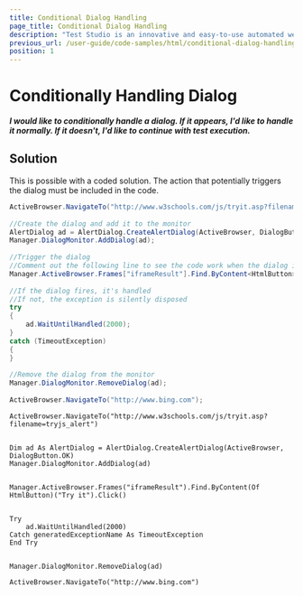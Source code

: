 ```yaml
---
title: Conditional Dialog Handling
page_title: Conditional Dialog Handling
description: "Test Studio is an innovative and easy-to-use automated web, WPF and load testing solution. Test Studio tests support essential technologies like ASP.NET AJAX, Silverlight, PHP and MVC. HTML5, Testing framework, functional testing, performance testing, load testing, exploratory testing, manual testing."
previous_url: /user-guide/code-samples/html/conditional-dialog-handling.aspx, /user-guide/code-samples/html/conditional-dialog-handling
position: 1
---
```

# Conditionally Handling Dialog

***I would like to conditionally handle a dialog. If it appears, I'd like to handle it normally. If it doesn't, I'd like to continue with test execution.***

## Solution

This is possible with a coded solution. The action that potentially triggers the dialog must be included in the code.

```C#
ActiveBrowser.NavigateTo("http://www.w3schools.com/js/tryit.asp?filename=tryjs_alert");
 
//Create the dialog and add it to the monitor
AlertDialog ad = AlertDialog.CreateAlertDialog(ActiveBrowser, DialogButton.OK);
Manager.DialogMonitor.AddDialog(ad);
 
//Trigger the dialog
//Comment out the following line to see the code work when the dialog isn't fired
Manager.ActiveBrowser.Frames["iframeResult"].Find.ByContent<HtmlButton>("Try it").Click();
 
//If the dialog fires, it's handled
//If not, the exception is silently disposed
try
{
    ad.WaitUntilHandled(2000);
}
catch (TimeoutException)
{
}
 
//Remove the dialog from the monitor
Manager.DialogMonitor.RemoveDialog(ad);
 
ActiveBrowser.NavigateTo("http://www.bing.com");
```
```VB
ActiveBrowser.NavigateTo("http://www.w3schools.com/js/tryit.asp?filename=tryjs_alert")
 

Dim ad As AlertDialog = AlertDialog.CreateAlertDialog(ActiveBrowser, DialogButton.OK)
Manager.DialogMonitor.AddDialog(ad)
 

Manager.ActiveBrowser.Frames("iframeResult").Find.ByContent(Of HtmlButton)("Try it").Click()
 

Try
    ad.WaitUntilHandled(2000)
Catch generatedExceptionName As TimeoutException
End Try
 

Manager.DialogMonitor.RemoveDialog(ad)
 
ActiveBrowser.NavigateTo("http://www.bing.com")
```

